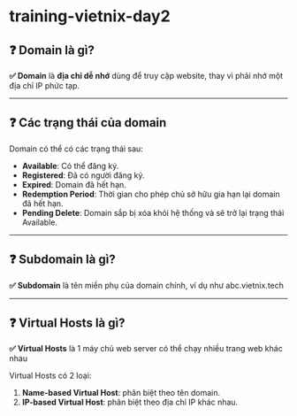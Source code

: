 # training-vietnix-day2

## ❓ Domain là gì?

**✅ Domain** là **địa chỉ dễ nhớ** dùng để truy cập website, thay vì phải nhớ một địa chỉ IP phức tạp.

---

## ❓ Các trạng thái của domain

Domain có thể có các trạng thái sau:

* **Available**: Có thể đăng ký.
* **Registered**: Đã có người đăng ký.
* **Expired**: Domain đã hết hạn.
* **Redemption Period**: Thời gian cho phép chủ sở hữu gia hạn lại domain đã hết hạn.
* **Pending Delete**: Domain sắp bị xóa khỏi hệ thống và sẽ trở lại trạng thái Available.

---

## ❓ Subdomain là gì?

**✅ Subdomain** là tên miền phụ của domain chính, ví dụ như abc.vietnix.tech

---

## ❓ Virtual Hosts là gì?

**✅ Virtual Hosts** là 1 máy chủ web server có thể chạy nhiều trang web khác nhau

Virtual Hosts có 2 loại:

1. **Name-based Virtual Host**: phân biệt theo tên domain.
2. **IP-based Virtual Host**: phân biệt theo địa chỉ IP khác nhau.

```
